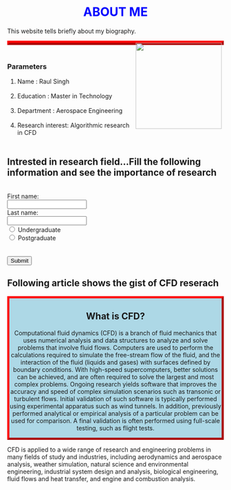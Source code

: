 <!DOCTYPE html>
<html lang="en">
<head>
<title>FIRST WEBSITE</title>
<style>
.myDiv {
  border: 5px outset red;
  background-color: lightblue;    
  text-align: center;
}
</style>
</head>
<body>

<h1 style="color:blue"><center>ABOUT ME</center></h1>
<p>This website tells briefly about my biography.</p>
  <div class="myDiv">
  	<img align="right"src="https://raw.githubusercontent.com/Rahul-Singh94/firstwebsite/master/DSC00089.JPG" width="200" />
  </div>
<br>
<h3>Parameters</h3>
<ol>
	<li>Name             : Raul Singh</li><br>
	<li>Education        : Master in Technology </li><br>
	<li>Department       : Aerospace Engineering</li><br>
	<li>Research interest: Algorithmic research in CFD</li><br>
</ol>
<h2>Intrested in research field...Fill the following information and see the importance of research</h2><br>
<form action="https://owlcation.com/academia/Why-Research-is-Important-Within-and-Beyond-the-Academe" target="_blank"> 
  <label for="fname">First name:</label><br>
  <input type="text" id="fname" name="fname"><br>
  <label for="lname">Last name:</label><br>
  <input type="text" id="lname" name="lname">
  <br>	
  <input type="radio" id="" name="qualification" value="undergraduate">
  <label for="undergraduate">Undergraduate</label><br>
  <input type="radio" id="postgraduate" name="qualification" value="postgraduate">
  <label for="postgraduate">Postgraduate</label><br>
  <br><br>	
  <input type="submit" value="Submit">
</form> 
<h2>Following article shows the gist of CFD reserach</h2>

<div class="myDiv">
  <h2>What is CFD?</h2>
  <p>Computational fluid dynamics (CFD) is a branch of fluid mechanics that uses numerical analysis and data structures to analyze and solve problems that involve fluid flows. Computers are used to perform the calculations required to simulate the free-stream flow of the fluid, and the interaction of the fluid (liquids and gases) with surfaces defined by boundary conditions. With high-speed supercomputers, better solutions can be achieved, and are often required to solve the largest and most complex problems. Ongoing research yields software that improves the accuracy and speed of complex simulation scenarios such as transonic or turbulent flows. Initial validation of such software is typically performed using experimental apparatus such as wind tunnels. In addition, previously performed analytical or empirical analysis of a particular problem can be used for comparison. A final validation is often performed using full-scale testing, such as flight tests. 	</p>
</div>

<p>CFD is applied to a wide range of research and engineering problems in many fields of study and industries, including aerodynamics and aerospace analysis, weather simulation, natural science and environmental engineering, industrial system design and analysis, biological engineering, fluid flows and heat transfer, and engine and combustion analysis. </p>
 
</body>
</html>
